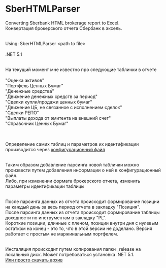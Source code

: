 # SberHTMLParser
Converting Sberbank HTML brokerage report to Excel.
<br>Конвертация брокерского отчета Сбербанк в эксель.

<br>Using: SberHTMLParser &#60;path to file>
<br><br>.NET 5.1

<br>На текущий момент мне известно про следующие таблички в отчете
<br>
<br>"Оценка активов"
<br>"Портфель Ценных Бумаг"
<br>"Денежные средства"
<br>"Движение денежных средств за период"
<br>"Сделки купли/продажи ценных бумаг"
<br>"Движение ЦБ, не связанное с исполнением сделок"
<br>"Сделки РЕПО"
<br>"Выплаты дохода от эмитента на внешний счет"
<br>"Справочник Ценных Бумаг"

<br><br>Определение самих таблиц и параметров их идентификации производится через <a href="https://github.com/PeterKirillow/SberHTMLParser/blob/master/App.config">конфигурационный файл</a>

<br>Таким образом добавление парсинга новой таблички можно произвести путем добавления информации о ней в конфигурационный файл.
<br>Либо, при изменении формата брокерского отчета, изменить параметры идентификации таблицы

<br>После парсинга данных из отчета происходит формирование позиции на каждый день за весь период отчета в закладку "Позиция".
<br>После парсинга данных из отчета происходит формирование таблицы доходности по инструментам в закладку "PL".
<br>Короткие позиции, длинные с плечом, позиции внутри дня с нулевым остатком на конец - это то, что в этой версии не доделано. Версия работает с простым не маржинальным портфелем.

<br>Инсталяция происходит путем копирования папки _release на локальный диск. Может потребоваться установка .NET 5.1.
<br><a href="https://downgit.github.io/#/home?url=https://github.com/PeterKirillow/SberHTMLParser/tree/master/_release/net5.0">Или просто скачать архив</a>
